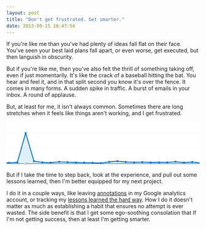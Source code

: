 ```yaml
---
layout: post
title: "Don't get frustrated. Get smarter."
date: 2013-09-15 18:47:54
---
```


<p class="p1">
  If you're like me than you've had plenty of ideas fall flat on their face. You've seen your best laid plans fall apart, or even worse, get executed, but then languish in obscurity.
</p>

<p class="p1">
  But if you're like me, then you've also felt the thrill of something taking off, even if just momentarily. It's like the crack of a baseball hitting the bat. You hear and feel it, and in that split second you know it's over the fence. It comes in many forms. A sudden spike in traffic. A burst of emails in your inbox. A round of applause.
</p>

<p class="p1">
  But, at least for me, it isn't always common. Sometimes there are long stretches when it feels like things aren't working, and I get frustrated.
</p>

<p class="p1">
  <img alt="" src="/sites/default/files/getting-frustrated-analytics_0.png" />
</p>

<p class="p1">
  But if I take the time to step back, look at the experience, and pull out some lessons learned, then I'm better equipped for my next project.
</p>

<p class="p1">
  I do it in a couple ways, like leaving <a href="http://www.google.com/analytics/features/annotations.html">annotations</a> in my Google analytics account, or tracking my <a href="http://bryanbraun.com/2013/07/03/recording-lessons-learned-the-hard-way">lessons learned the hard way</a>. How I do it doesn't matter as much as establishing a habit that ensures no attempt is ever wasted. The side benefit is that I get some ego-soothing consolation that If I'm not getting success, then at least I'm getting smarter.
</p>